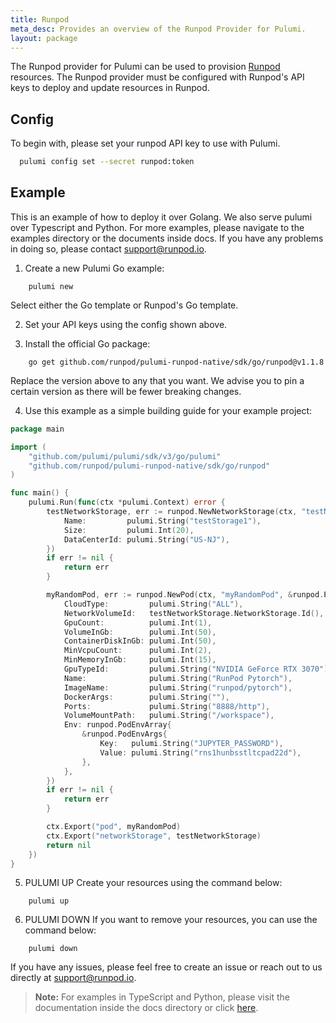 ```yaml
---
title: Runpod
meta_desc: Provides an overview of the Runpod Provider for Pulumi.
layout: package
---
```


The Runpod provider for Pulumi can be used to provision [Runpod](https://www.runpod.io) resources.
The Runpod provider must be configured with Runpod's API keys to deploy and update resources in Runpod.

## Config

To begin with, please set your runpod API key to use with Pulumi.

```bash
  pulumi config set --secret runpod:token
```

## Example

This is an example of how to deploy it over Golang. We also serve pulumi over Typescript and Python. For more examples, please navigate to the examples directory
or the documents inside docs. If you have any problems in doing so, please contact support@runpod.io.

1. Create a new Pulumi Go example:
```
    pulumi new
```
Select either the Go template or Runpod's Go template.

2. Set your API keys using the config shown above. 

3. Install the official Go package:

```
    go get github.com/runpod/pulumi-runpod-native/sdk/go/runpod@v1.1.8
```
Replace the version above to any that you want. We advise you to pin a certain version as there will be fewer breaking changes.

4. Use this example as a simple building guide for your example project:

```go
package main

import (
	"github.com/pulumi/pulumi/sdk/v3/go/pulumi"
	"github.com/runpod/pulumi-runpod-native/sdk/go/runpod"
)

func main() {
	pulumi.Run(func(ctx *pulumi.Context) error {
		testNetworkStorage, err := runpod.NewNetworkStorage(ctx, "testNetworkStorage", &runpod.NetworkStorageArgs{
			Name:         pulumi.String("testStorage1"),
			Size:         pulumi.Int(20),
			DataCenterId: pulumi.String("US-NJ"),
		})
		if err != nil {
			return err
		}

		myRandomPod, err := runpod.NewPod(ctx, "myRandomPod", &runpod.PodArgs{
			CloudType:         pulumi.String("ALL"),
			NetworkVolumeId:   testNetworkStorage.NetworkStorage.Id(),
			GpuCount:          pulumi.Int(1),
			VolumeInGb:        pulumi.Int(50),
			ContainerDiskInGb: pulumi.Int(50),
			MinVcpuCount:      pulumi.Int(2),
			MinMemoryInGb:     pulumi.Int(15),
			GpuTypeId:         pulumi.String("NVIDIA GeForce RTX 3070"),
			Name:              pulumi.String("RunPod Pytorch"),
			ImageName:         pulumi.String("runpod/pytorch"),
			DockerArgs:        pulumi.String(""),
			Ports:             pulumi.String("8888/http"),
			VolumeMountPath:   pulumi.String("/workspace"),
			Env: runpod.PodEnvArray{
				&runpod.PodEnvArgs{
					Key:   pulumi.String("JUPYTER_PASSWORD"),
					Value: pulumi.String("rns1hunbsstltcpad22d"),
				},
			},
		})
		if err != nil {
			return err
		}

		ctx.Export("pod", myRandomPod)
		ctx.Export("networkStorage", testNetworkStorage)
		return nil
	})
}
```

5. PULUMI UP
Create your resources using the command below:

```
    pulumi up
```

6. PULUMI DOWN
If you want to remove your resources, you can use the command below:

```
    pulumi down
```

If you have any issues, please feel free to create an issue or reach out to us directly at support@runpod.io.

> **Note:** For examples in TypeScript and Python, please visit the documentation inside the docs directory or click [here](https://github.com/runpod/pulumi-runpod-native/tree/main/docs).